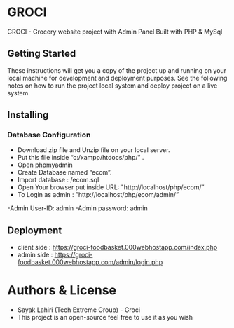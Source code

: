 # GROCI
GROCI - Grocery website project with Admin Panel Built with PHP & MySql
## Getting Started
These instructions will get you a copy of the project up and running on your local machine for development and deployment purposes. 
See the following notes on how to run the project local system and deploy project on a live system.
## Installing
### Database Configuration
+ Download zip file and Unzip file on your local server.
+ Put this file inside “c:/xampp/htdocs/php/” .
+ Open phpmyadmin
+ Create Database named “ecom”. 
+ Import database : /ecom.sql
+ Open Your browser put inside URL: "http://localhost/php/ecom/”
+ To Login as admin : ”http://localhost/php/ecom/admin/”

-Admin User-ID: admin
-Admin password: admin
## Deployment
+ client side : https://groci-foodbasket.000webhostapp.com/index.php
+ admin side : https://groci-foodbasket.000webhostapp.com/admin/login.php
# Authors & License
+ Sayak Lahiri (Tech Extreme Group) - Groci
+ This project is an open-source feel free to use it as you wish

